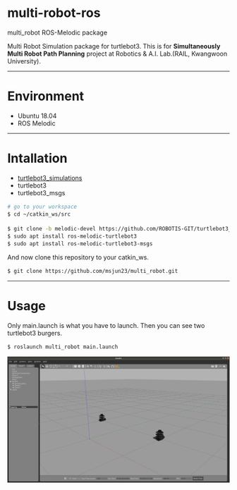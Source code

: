 # multi-robot-ros
multi_robot ROS-Melodic package

Multi Robot Simulation package for turtlebot3. This is for **Simultaneously Multi Robot Path Planning** project at Robotics & A.I. Lab.(RAIL, Kwangwoon University).

---

# Environment
- Ubuntu 18.04
- ROS Melodic

---

# Intallation
- [turtlebot3_simulations](https://github.com/ROBOTIS-GIT/turtlebot3_simulations.git)
- turtlebot3
- turtlebot3_msgs

```bash
# go to your workspace
$ cd ~/catkin_ws/src

$ git clone -b melodic-devel https://github.com/ROBOTIS-GIT/turtlebot3_simulations.git
$ sudo apt install ros-melodic-turtlebot3
$ sudo apt install ros-melodic-turtlebot3-msgs
```

And now clone this repository to your catkin_ws.
```bash
$ git clone https://github.com/msjun23/multi_robot.git
```

---

# Usage
Only main.launch is what you have to launch. Then you can see two turtlebot3 burgers.

```bash
$ roslaunch multi_robot main.launch
```

![img1](/images/img1.png)
